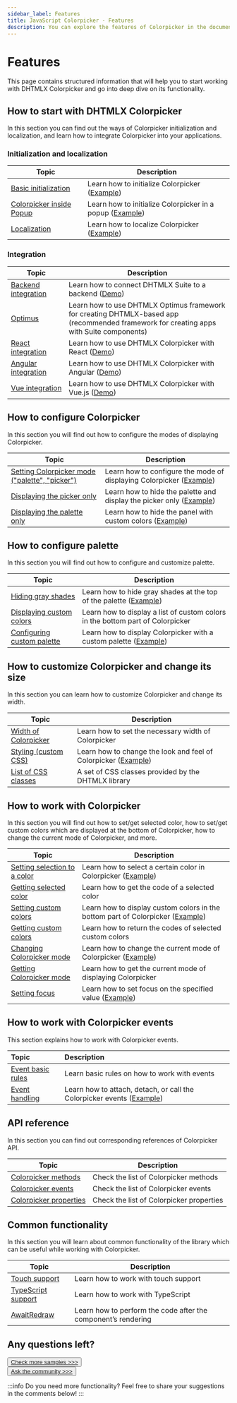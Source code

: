 ```yaml
---
sidebar_label: Features
title: JavaScript Colorpicker - Features 
description: You can explore the features of Colorpicker in the documentation of the DHTMLX JavaScript UI library. Browse developer guides and API reference, try out code examples and live demos, and download a free 30-day evaluation version of DHTMLX Suite 7.
---
```


# Features

This page contains structured information that will help you to start working with DHTMLX Colorpicker and go into deep dive on its functionality.

## How to start with DHTMLX Colorpicker

In this section you can find out the ways of Colorpicker initialization and localization, and learn how to integrate Colorpicker into your applications.

### Initialization and localization

| Topic                                                                  | Description                                                                                     |
| ---------------------------------------------------------------------- | ----------------------------------------------------------------------------------------------- |
| [Basic initialization](../how_to_start/)                               | Learn how to initialize Colorpicker ([Example](https://snippet.dhtmlx.com/ezk8rk4m))            |
| [Colorpicker inside Popup](../how_to_start/#initialization-in-a-popup) | Learn how to initialize Colorpicker in a popup ([Example](https://snippet.dhtmlx.com/kw3e0h4j)) |
| [Localization](../localizing_colorpicker/)                             | Learn how to localize Colorpicker ([Example](https://snippet.dhtmlx.com/l870h1gh))              |


### Integration

| Topic                                                   | Description                                                                                                                                  |
| ------------------------------------------------------- | -------------------------------------------------------------------------------------------------------------------------------------------- |
| [Backend integration](integration/suite_and_backend.md) | Learn how to connect DHTMLX Suite to a backend  ([Demo](https://github.com/DHTMLX/nodejs-suite-demo))                                        |
| [Optimus](optimus_guides.md)                            | Learn how to use DHTMLX Optimus framework for creating  DHTMLX-based app <br>(recommended framework for creating apps with Suite components) |
| [React integration](integration/suite_and_react.md)     | Learn how to use DHTMLX Colorpicker with React ([Demo](https://github.com/DHTMLX/react-widgets))                                             |
| [Angular integration](integration/suite_and_angular.md) | Learn how to use DHTMLX Colorpicker with Angular ([Demo](https://github.com/DHTMLX/angular-suite-demo))                                      |
| [Vue integration](integration/suite_and_vue.md)         | Learn how to use DHTMLX Colorpicker with Vue.js ([Demo](https://github.com/DHTMLX/vue-suite-demo))                                           |

## How to configure Colorpicker

In this section you will find out how to configure the modes of displaying Colorpicker.

| Topic                                                                             | Description                                                                                                |
| --------------------------------------------------------------------------------- | ---------------------------------------------------------------------------------------------------------- |
| [Setting Colorpicker mode ("palette", "picker")](../api/colorpicker_mode_config/) | Learn how to configure the mode of displaying Colorpicker ([Example](https://snippet.dhtmlx.com/add0g4je)) |
| [Displaying the picker only](../configuration/#palette-or-picker-mode-only)       | Learn how to hide the palette and display the picker only ([Example](https://snippet.dhtmlx.com/5zlvvwpl)) |
| [Displaying the palette only](../api/colorpicker_paletteonly_config/)             | Learn how to hide the panel with custom colors ([Example](https://snippet.dhtmlx.com/3d75mz19))            |

 ## How to configure palette

In this section you will find out how to configure and customize palette.

| Topic                                                                    | Description                                                                                              |
| ------------------------------------------------------------------------ | -------------------------------------------------------------------------------------------------------- |
| [Hiding gray shades](../configuration/#gray-shades)                      | Learn how to hide gray shades at the top of the palette ([Example](https://snippet.dhtmlx.com/b44fp8q2)) |
| [Displaying custom colors](../configuration/#list-of-custom-colors)      | Learn how to display a list of custom colors in the bottom part of Colorpicker                           |
| [Configuring custom palette](../configuration/#custom-colors-in-palette) | Learn how to display Colorpicker with a custom palette ([Example](https://snippet.dhtmlx.com/097jjhb8))  |

## How to customize Colorpicker and change its size

In this section you can learn how to customize Colorpicker and change its width.

| Topic                                                          | Description                                                                                           |
| -------------------------------------------------------------- | ----------------------------------------------------------------------------------------------------- |
| [Width of Colorpicker](../configuration/#width-of-colorpicker) | Learn how to set the necessary width of Colorpicker                                                   |
| [Styling (custom CSS)](../customization/)                      | Learn how to change the look and feel of Colorpicker ([Example](https://snippet.dhtmlx.com/mnwi3sp0)) |
| [List of CSS classes](../../helpers/base_elements/)            | A set of CSS classes provided by the DHTMLX library                                                   |

## How to work with Colorpicker

In this section you will find out how to set/get selected color, how to set/get custom colors which are displayed at the bottom of Colorpicker, how to change the current mode of Colorpicker, and more.

| Topic                                                                                      | Description                                                                                                                       |
| ------------------------------------------------------------------------------------------ | --------------------------------------------------------------------------------------------------------------------------------- |
| [Setting selection to a color](../manipulating_colorpicker/#settinggetting-selected-color) | Learn how to select a certain color in Colorpicker ([Example](https://snippet.dhtmlx.com/h6oc5qsq))                               |
| [Getting selected color](../manipulating_colorpicker/#settinggetting-selected-color)       | Learn how to get the code of a selected color                                                                                     |
| [Setting custom colors](../manipulating_colorpicker/#settinggetting-custom-colors)         | Learn how to display custom colors in the bottom part of Colorpicker ([Example](https://snippet.dhtmlx.com/z9jfv3fg)) |
| [Getting custom colors](../manipulating_colorpicker/#settinggetting-custom-colors)         | Learn how to return the codes of selected custom colors                                                                           |
| [Changing Colorpicker mode](../manipulating_colorpicker/#settinggetting-current-mode)      | Learn how to change the current mode of Colorpicker ([Example](https://snippet.dhtmlx.com/0mhp5cp6))                              |
| [Getting Colorpicker mode](../manipulating_colorpicker/#settinggetting-current-mode)       | Learn how to get the current mode of displaying Colorpicker                                                                       |
| [Setting focus](../manipulating_colorpicker/#setting-focus-on-a-color)                     | Learn how to set focus on the specified value ([Example](https://snippet.dhtmlx.com/fg13r3uh))                                    |

## How to work with Colorpicker events

This section explains how to work with Colorpicker events.

| Topic                                       | Description                                                                                               |
| :------------------------------------------ | :-------------------------------------------------------------------------------------------------------- |
| [Event basic rules](guides/events_guide.md) | Learn basic rules on how to work with events                                                              |
| [Event handling](../handling_events/)       | Learn how to attach, detach, or call the Colorpicker events ([Example](https://snippet.dhtmlx.com/fllgaabo)) |

## API reference

In this section you can find out corresponding references of Colorpicker API.

| Topic                                                          | Description                              |
| -------------------------------------------------------------- | ---------------------------------------- |
| [Colorpicker methods](../../category/colorpicker-methods/)       | Check the list of Colorpicker methods    |
| [Colorpicker events](../../category/colorpicker-events/)         | Check the list of Colorpicker events     |
| [Colorpicker properties](../../category/colorpicker-properties/) | Check the list of Colorpicker properties |

## Common functionality

In this section you will learn about common functionality of the library which can be useful while working with Colorpicker.

| Topic                                                         | Description                                                   |
| ------------------------------------------------------------- | ------------------------------------------------------------- |
| [Touch support](../../common_features/touch_support/)         | Learn how to work with touch support                          |
| [TypeScript support](../../common_features/using_typescript/) | Learn how to work with TypeScript                             |
| [AwaitRedraw](../../helpers/await_redraw/)                    | Learn how to perform the code after the component’s rendering |

## Any questions left?

<button class="support_btn"><a href="https://snippet.dhtmlx.com/all?text=colorpicker">Check more samples >>></a> </button>
<br>
<button class="support_btn"><a href="https://forum.dhtmlx.com/">Ask the community >>></a> </button>

:::info
Do you need more functionality? Feel free to share your suggestions in the comments below!
:::